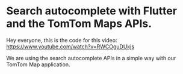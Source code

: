 # Search autocomplete with Flutter and the TomTom Maps APIs.

Hey everyone, this is the code for this video: https://www.youtube.com/watch?v=RWCOguDUkjs

We are using the search autocomplete APIs in a simple way with our TomTom Map application.
